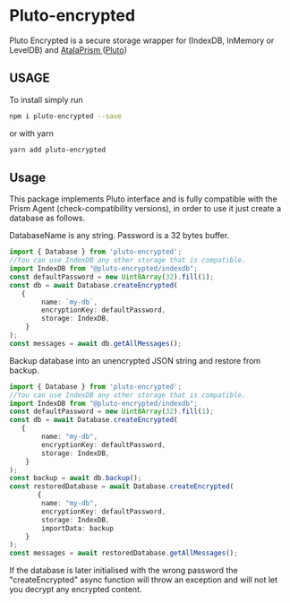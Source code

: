 # Pluto-encrypted
Pluto Encrypted is a secure storage wrapper for (IndexDB, InMemory or LevelDB) and [AtalaPrism ](https://input-output-hk.github.io/atala-prism-wallet-sdk-ts/)([Pluto](https://input-output-hk.github.io/atala-prism-wallet-sdk-ts/interfaces/Domain.Pluto.html))

## USAGE
To install simply run

```bash
npm i pluto-encrypted --save
```

or with yarn

```bash
yarn add pluto-encrypted
```

## Usage
This package implements Pluto interface and is fully compatible with the Prism Agent (check-compatibility versions), in order to use it just create a database as follows.

DatabaseName is any string.
Password is a 32 bytes buffer.

```typescript
import { Database } from 'pluto-encrypted';
//You can use IndexDB any other storage that is compatible.
import IndexDB from "@pluto-encrypted/indexdb"; 
const defaultPassword = new Uint8Array(32).fill(1);
const db = await Database.createEncrypted(
   {
        name: `my-db`,
        encryptionKey: defaultPassword,
        storage: IndexDB,
    }
);
const messages = await db.getAllMessages();
```

Backup database into an unencrypted JSON string and restore from backup.
```typescript
import { Database } from 'pluto-encrypted';
//You can use IndexDB any other storage that is compatible.
import IndexDB from "@pluto-encrypted/indexdb"; 
const defaultPassword = new Uint8Array(32).fill(1);
const db = await Database.createEncrypted(
   {
        name: "my-db",
        encryptionKey: defaultPassword,
        storage: IndexDB,
    }
);
const backup = await db.backup();
const restoredDatabase = await Database.createEncrypted(
       {
        name: "my-db",
        encryptionKey: defaultPassword,
        storage: IndexDB,
        importData: backup
    }
);
const messages = await restoredDatabase.getAllMessages();
```

If the database is later initialised with the wrong password the "createEncrypted" async function will throw an exception and will not let you decrypt any encrypted content.
